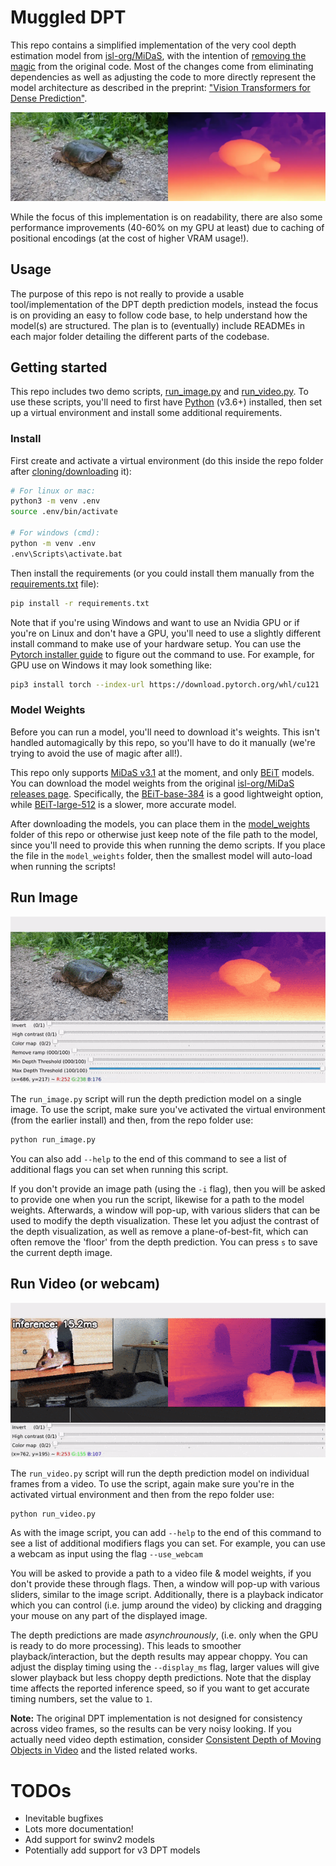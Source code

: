 # Muggled DPT

This repo contains a simplified implementation of the very cool depth estimation model from [isl-org/MiDaS](https://github.com/isl-org/MiDaS), with the intention of [removing the magic](https://en.wikipedia.org/wiki/Muggle) from the original code. Most of the changes come from eliminating dependencies as well as adjusting the code to more directly represent the model architecture as described in the preprint: ["Vision Transformers for Dense Prediction"](https://arxiv.org/abs/2103.13413).

<p align="center">
  <img src=".readme_assets/turtle_example.webp">
</p>

While the focus of this implementation is on readability, there are also some performance improvements (40-60% on my GPU at least) due to caching of positional encodings (at the cost of higher VRAM usage!).

## Usage

The purpose of this repo is not really to provide a usable tool/implementation of the DPT depth prediction models, instead the focus is on providing an easy to follow code base, to help understand how the model(s) are structured. The plan is to (eventually) include READMEs in each major folder detailing the different parts of the codebase.

## Getting started

This repo includes two demo scripts, [run_image.py](https://github.com/heyoeyo/muggled_dpt/blob/main/run_image.py) and [run_video.py](https://github.com/heyoeyo/muggled_dpt/blob/main/run_video.py). To use these scripts, you'll need to first have [Python](https://www.python.org/) (v3.6+) installed, then set up a virtual environment and install some additional requirements.

### Install
First create and activate a virtual environment (do this inside the repo folder after [cloning/downloading](https://docs.github.com/en/repositories/creating-and-managing-repositories/cloning-a-repository) it):
```bash
# For linux or mac:
python3 -m venv .env
source .env/bin/activate

# For windows (cmd):
python -m venv .env
.env\Scripts\activate.bat
```

Then install the requirements (or you could install them manually from the [requirements.txt](https://github.com/heyoeyo/muggled_dpt/blob/main/requirements.txt) file):
```bash
pip install -r requirements.txt
```
Note that if you're using Windows and want to use an Nvidia GPU or if you're on Linux and don't have a GPU, you'll need to use a slightly different install command to make use of your hardware setup. You can use the [Pytorch installer guide](https://pytorch.org/get-started/locally/) to figure out the command to use. For example, for GPU use on Windows it may look something like:
```bash
pip3 install torch --index-url https://download.pytorch.org/whl/cu121
```

### Model Weights

Before you can run a model, you'll need to download it's weights. This isn't handled automagically by this repo, so you'll have to do it manually (we're trying to avoid the use of magic after all!).

This repo only supports [MiDaS v3.1](https://arxiv.org/abs/2307.14460) at the moment, and only [BEiT](https://arxiv.org/abs/2106.08254) models. You can download the model weights from the original [isl-org/MiDaS releases page](https://github.com/isl-org/MiDaS/releases/tag/v3_1). Specifically, the [BEiT-base-384](https://github.com/isl-org/MiDaS/releases/download/v3_1/dpt_beit_base_384.pt) is a good lightweight option, while [BEiT-large-512](https://github.com/isl-org/MiDaS/releases/download/v3_1/dpt_beit_large_512.pt) is a slower, more accurate model.

After downloading the models, you can place them in the [model_weights](https://github.com/heyoeyo/muggled_dpt/tree/main/model_weights) folder of this repo or otherwise just keep note of the file path to the model, since you'll need to provide this when running the demo scripts. If you place the file in the `model_weights` folder, then the smallest model will auto-load when running the scripts!

## Run Image

<p align="center">
  <img src=".readme_assets/run_image_anim.gif">
</p>

The `run_image.py` script will run the depth prediction model on a single image. To use the script, make sure you've activated the virtual environment (from the earlier install) and then, from the repo folder use:
```bash
python run_image.py
```
You can also add  `--help` to the end of this command to see a list of additional flags you can set when running this script.

If you don't provide an image path (using the `-i` flag), then you will be asked to provide one when you run the script, likewise for a path to the model weights. Afterwards, a window will pop-up, with various sliders that can be used to modify the depth visualization. These let you adjust the contrast of the depth visualization, as well as remove a plane-of-best-fit, which can often remove the 'floor' from the depth prediction. You can press `s` to save the current depth image.

## Run Video (or webcam)

<p align="center">
  <img src=".readme_assets/run_video_anim.gif">
</p>

The `run_video.py` script will run the depth prediction model on individual frames from a video. To use the script, again make sure you're in the activated virtual environment and then from the repo folder use:
```bash
python run_video.py
```
As with the image script, you can add `--help` to the end of this command to see a list of additional modifiers flags you can set. For example, you can use a webcam as input using the flag `--use_webcam` 

You will be asked to provide a path to a video file & model weights, if you don't provide these through flags. Then, a window will pop-up with various sliders, similar to the image script. Additionally, there is a playback indicator which you can control (i.e. jump around the video) by clicking and dragging your mouse on any part of the displayed image.

The depth predictions are made _asynchrounously_, (i.e. only when the GPU is ready to do more processing). This leads to smoother playback/interaction, but the depth results may appear choppy. You can adjust the display timing using the `--display_ms` flag, larger values will give slower playback but less choppy depth predictions. Note that the display time affects the reported inference speed, so if you want to get accurate timing numbers, set the value to `1`.

**Note:** The original DPT implementation is not designed for consistency across video frames, so the results can be very noisy looking. If you actually need video depth estimation, consider [Consistent Depth of Moving Objects in Video](https://dynamic-video-depth.github.io/) and the listed related works.


# TODOs
- Inevitable bugfixes
- Lots more documentation!
- Add support for swinv2 models
- Potentially add support for v3 DPT models
